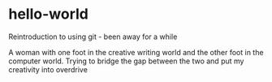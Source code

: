 # hello-world
Reintroduction to using git - been away for a while

A woman with one foot in the creative writing world and the other foot in the computer world. Trying to bridge the gap between the two and put my creativity into overdrive
